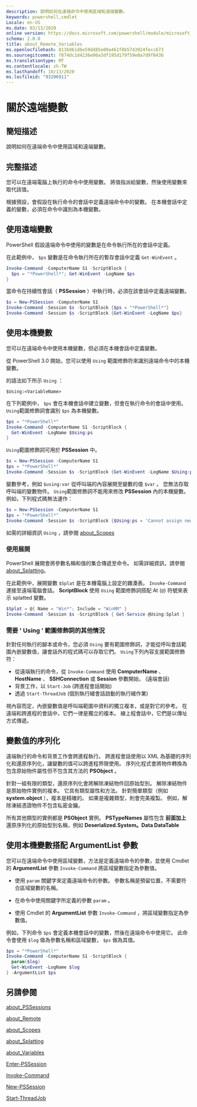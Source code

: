 ```yaml
---
description: 說明如何在遠端命令中使用區域和遠端變數。
keywords: powershell,cmdlet
Locale: en-US
ms.date: 03/13/2020
online version: https://docs.microsoft.com/powershell/module/microsoft.powershell.core/about/about_remote_variables?view=powershell-6&WT.mc_id=ps-gethelp
schema: 2.0.0
title: about_Remote_Variables
ms.openlocfilehash: 813b961d6e59dd85e09a461f8b5743924fecc673
ms.sourcegitcommit: f874dc1d4236e06a3df195d179f59e0a7d9f8436
ms.translationtype: MT
ms.contentlocale: zh-TW
ms.lasthandoff: 10/13/2020
ms.locfileid: "93206911"
---
```

# <a name="about-remote-variables"></a>關於遠端變數

## <a name="short-description"></a>簡短描述

說明如何在遠端命令中使用區域和遠端變數。

## <a name="long-description"></a>完整描述

您可以在遠端電腦上執行的命令中使用變數。 將值指派給變數，然後使用變數來取代該值。

根據預設，會假設在執行命令的會話中定義遠端命令中的變數。 在本機會話中定義的變數，必須在命令中識別為本機變數。

## <a name="using-remote-variables"></a>使用遠端變數

PowerShell 假設遠端命令中使用的變數是在命令執行所在的會話中定義。

在此範例中， `$ps` 變數是在命令執行所在的暫存會話中定義 `Get-WinEvent` 。

```powershell
Invoke-Command -ComputerName S1 -ScriptBlock {
  $ps = "*PowerShell*"; Get-WinEvent -LogName $ps
}
```

當命令在持續性會話（ **PSSession** ）中執行時，必須在該會話中定義遠端變數。

```powershell
$s = New-PSSession -ComputerName S1
Invoke-Command -Session $s -ScriptBlock {$ps = "*PowerShell*"}
Invoke-Command -Session $s -ScriptBlock {Get-WinEvent -LogName $ps}
```

## <a name="using-local-variables"></a>使用本機變數

您可以在遠端命令中使用本機變數，但必須在本機會話中定義變數。

從 PowerShell 3.0 開始，您可以使用 `Using` 範圍修飾符來識別遠端命令中的本機變數。

的語法如下所示 `Using` ：

```
$Using:<VariableName>
```

在下列範例中， `$ps` 會在本機會話中建立變數，但會在執行命令的會話中使用。 `Using`範圍修飾詞會識別 `$ps` 為本機變數。

```powershell
$ps = "*PowerShell*"
Invoke-Command -ComputerName S1 -ScriptBlock {
  Get-WinEvent -LogName $Using:ps
}
```

`Using`範圍修飾詞可用於 **PSSession** 中。

```powershell
$s = New-PSSession -ComputerName S1
$ps = "*PowerShell*"
Invoke-Command -Session $s -ScriptBlock {Get-WinEvent -LogName $Using:ps}
```

變數參考，例如 `$using:var` 從呼叫端的內容展開至變數的值 `$var` 。 您無法存取呼叫端的變數物件。
`Using`範圍修飾詞不能用來修改 **PSSession** 內的本機變數。 例如，下列程式碼無法運作：

```powershell
$s = New-PSSession -ComputerName S1
$ps = "*PowerShell*"
Invoke-Command -Session $s -ScriptBlock {$Using:ps = 'Cannot assign new value'}
```

如需的詳細資訊 `Using` ，請參閱 [about_Scopes](./about_Scopes.md)

### <a name="using-splatting"></a>使用展開

PowerShell 展開會將參數名稱和值的集合傳遞至命令。 如需詳細資訊，請參閱 [about_Splatting](about_Splatting.md)。

在此範例中，展開變數 `$Splat` 是在本機電腦上設定的雜湊表。 `Invoke-Command`連接至遠端電腦會話。 **ScriptBlock** 使用 `Using` 範圍修飾詞搭配 At (`@`) 符號來表示 splatted 變數。

```powershell
$Splat = @{ Name = "Win*"; Include = "WinRM" }
Invoke-Command -Session $s -ScriptBlock { Get-Service @Using:Splat }
```

### <a name="other-situations-where-the-using-scope-modifier-is-needed"></a>需要 ' Using ' 範圍修飾詞的其他情況

針對任何執行的腳本或命令，您必須 `Using` 要有範圍修飾詞，才能從呼叫會話範圍內嵌變數值，讓會話外的程式碼可以存取它們。 `Using`下列內容支援範圍修飾符：

- 從遠端執行的命令，從 `Invoke-Command` 使用 **ComputerName** 、 **HostName** 、 **SSHConnection** 或 **Session** 參數開始， (遠端會話) 
- 背景工作，以 `Start-Job` (跨進程會話開始) 
- 透過 `Start-ThreadJob` (個別執行緒會話啟動的執行緒作業) 

視內容而定，內嵌變數值是呼叫端範圍中資料的獨立複本，或是對它的參考。 在遠端和跨進程的會話中，它們一律是獨立的複本。 線上程會話中，它們是以傳址方式傳遞。

## <a name="serialization-of-variable-values"></a>變數值的序列化

遠端執行的命令和背景工作會跨進程執行。
跨進程會話使用以 XML 為基礎的序列化和還原序列化，讓變數的值可以跨進程界限使用。 序列化程式會將物件轉換為包含原始物件屬性但不包含其方法的 **PSObject** 。

針對一組有限的類型，還原序列化會將解除凍結物件回原始型別。 解除凍結物件是原始物件實例的複本。
它具有類型屬性和方法。 針對簡單類型（例如 **system.object** ），複本是精確的。 如果是複雜類型，則會完美複製。 例如，解除凍結憑證物件不包含私密金鑰。

所有其他類型的實例都是 **PSObject** 實例。 **PSTypeNames** 屬性包含 **前面加上** 還原序列化的原始型別名稱，例如 **Deserialized.System。Data DataTable**

## <a name="using-local-variables-with-argumentlist-parameter"></a>使用本機變數搭配 **ArgumentList** 參數

您可以在遠端命令中使用區域變數，方法是定義遠端命令的參數，並使用 Cmdlet 的 **ArgumentList** 參數 `Invoke-Command` 將區域變數指定為參數值。

- 使用 `param` 關鍵字來定義遠端命令的參數。 參數名稱是預留位置，不需要符合區域變數的名稱。

- 在命令中使用關鍵字所定義的參數 `param` 。

- 使用 Cmdlet 的 **ArgumentList** 參數 `Invoke-Command` ，將區域變數指定為參數值。

例如，下列命令 `$ps` 會定義本機會話中的變數，然後在遠端命令中使用它。 此命令會使用 `$log` 做為參數名稱和區域變數， `$ps` 做為其值。

```powershell
$ps = "*PowerShell*"
Invoke-Command -ComputerName S1 -ScriptBlock {
  param($log)
  Get-WinEvent -LogName $log
} -ArgumentList $ps
```

## <a name="see-also"></a>另請參閱

[about_PSSessions](about_PSSessions.md)

[about_Remote](about_Remote.md)

[about_Scopes](about_Scopes.md)

[about_Splatting](about_Splatting.md)

[about_Variables](about_Variables.md)

[Enter-PSSession](xref:Microsoft.PowerShell.Core.Enter-PSSession)

[Invoke-Command](xref:Microsoft.PowerShell.Core.Invoke-Command)

[New-PSSession](xref:Microsoft.PowerShell.Core.New-PSSession)

[Start-ThreadJob](xref:ThreadJob.Start-ThreadJob)
